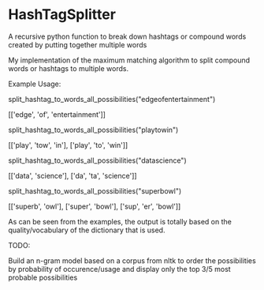HashTagSplitter
===============

A recursive python function to break down hashtags or compound words created by putting together multiple words

My implementation of the maximum matching algorithm to split compound words or hashtags to multiple words.




Example Usage:

split_hashtag_to_words_all_possibilities("edgeofentertainment")

[['edge', 'of', 'entertainment']]

split_hashtag_to_words_all_possibilities("playtowin")

[['play', 'tow', 'in'], ['play', 'to', 'win']]

split_hashtag_to_words_all_possibilities("datascience")

[['data', 'science'], ['da', 'ta', 'science']]

split_hashtag_to_words_all_possibilities("superbowl")

[['superb', 'owl'], ['super', 'bowl'], ['sup', 'er', 'bowl']]



As can be seen from the examples, the output is totally based on the quality/vocabulary of the dictionary that is used.


TODO:

Build an n-gram model based on a corpus from nltk to order the possibilities by probability of occurence/usage and display only the top 3/5 most probable possibilities

